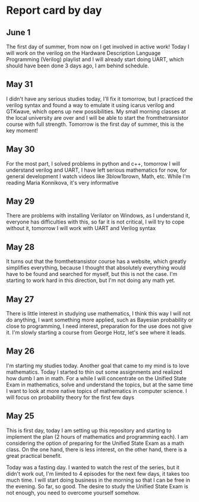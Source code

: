 # Report card by day

## June 1
The first day of summer, from now on I get involved in active work! Today I will work on the verilog on the Hardware Description Language Programming (Verilog) playlist and I will already start doing UART, which should have been done 3 days ago, I am behind schedule.

## May 31 
I didn't have any serious studies today, I'll fix it tomorrow, but I practiced the verilog syntax and found a way to emulate it using icarus verilog and GTKwave, which opens up new possibilities. My small morning classes at the local university are over and I will be able to start the fromthetransistor course with full strength. Tomorrow is the first day of summer, this is the key moment!

## May 30
For the most part, I solved problems in python and c++, tomorrow I will understand verilog and UART, I have left serious mathematics for now, for general development I watch videos like 3blow1brown, Math, etc. While I'm reading Maria Konnikova, it's very informative

## May 29
There are problems with installing Verilator on Windows, as I understand it, everyone has difficulties with this, so far it is not critical, I will try to cope without it, tomorrow I will work with UART and Verilog syntax

## May 28
It turns out that the fromthetransistor course has a website, which greatly simplifies everything, because I thought that absolutely everything would have to be found and searched for myself, but this is not the case. I'm starting to work hard in this direction, but I'm not doing any math yet.

## May 27
There is little interest in studying use mathematics, I think this way I will not do anything, I want something more applied, such as Bayesian probability or close to programming, I need interest, preparation for the use does not give it. I'm slowly starting a course from George Hotz, let's see where it leads.

## May 26
I'm starting my studies today. Another goal that came to my mind is to love mathematics. Today I started to thin out some assignments and realized how dumb I am in math. For a while I will concentrate on the Unified State Exam in mathematics, solve and understand the topics, but at the same time I want to look at more native topics of mathematics in computer science. I will focus on probability theory for the first few days

## May 25
This is first day, today I am setting up this repository and starting to implement the plan (2 hours of mathematics and programming each).
I am considering the option of preparing for the Unified State Exam as a math class. On the one hand, there is less interest, on the other hand, there is a great practical benefit.

Today was a fasting day. I wanted to watch the rest of the series, but it didn't work out, I'm limited to 4 episodes for the next few days, it takes too much time. I will start doing business in the morning so that I can be free in the evening. So far, so good.
The desire to study the Unified State Exam is not enough, you need to overcome yourself somehow.
